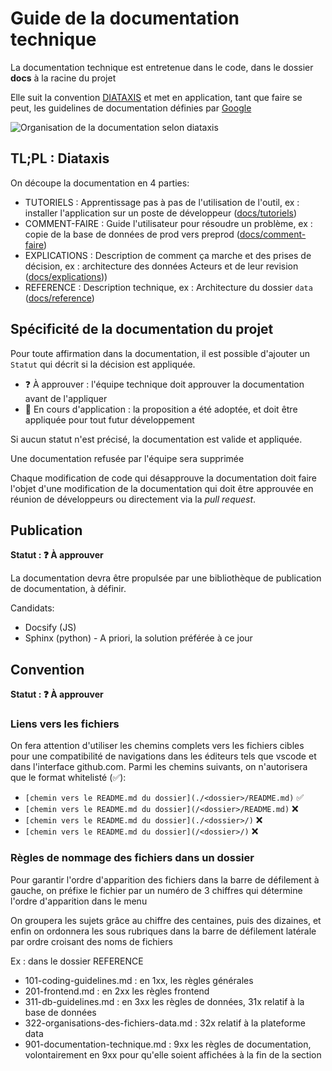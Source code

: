 # Guide de la documentation technique

La documentation technique est entretenue dans le code, dans le dossier **docs** à la racine du projet

Elle suit la convention [DIATAXIS](https://diataxis.fr) et met en application, tant que faire se peut, les guidelines de documentation définies par [Google](https://developers.google.com/style)

![Organisation de la documentation selon diataxis](https://diataxis.fr/_images/diataxis.png)

## TL;PL : Diataxis

On découpe la documentation en 4 parties:

- TUTORIELS : Apprentissage pas à pas de l'utilisation de l'outil, ex : installer l'application sur un poste de développeur ([docs/tutoriels](../tutoriels/README.md))
- COMMENT-FAIRE : Guide l'utilisateur pour résoudre un problème, ex : copie de la base de données de prod vers preprod ([docs/comment-faire](../comment-faire/README.md))
- EXPLICATIONS : Description de comment ça marche et des prises de décision, ex : architecture des données Acteurs et de leur revision ([docs/explications](../explications/README.md)))
- REFERENCE : Description technique, ex : Architecture du dossier `data` ([docs/reference](../reference/README.md))

## Spécificité de la documentation du projet

Pour toute affirmation dans la documentation, il est possible d'ajouter un `Statut` qui décrit si la décision est appliquée.

- ❓ À approuver : l'équipe technique doit approuver la documentation avant de l'appliquer
- 🔄 En cours d'application : la proposition a été adoptée, et doit être appliquée pour tout futur développement

Si aucun statut n'est précisé, la documentation est valide et appliquée.

Une documentation refusée par l'équipe sera supprimée

Chaque modification de code qui désapprouve la documentation doit faire l'objet d'une modification de la documentation qui doit être approuvée en réunion de développeurs ou directement via la _pull request_.

## Publication

**Statut : ❓ À approuver**

La documentation devra être propulsée par une bibliothèque de publication de documentation, à définir.

Candidats:

- Docsify (JS)
- Sphinx (python) - A priori, la solution préférée à ce jour

## Convention

**Statut : ❓ À approuver**

### Liens vers les fichiers

On fera attention d'utiliser les chemins complets vers les fichiers cibles pour une compatibilité de navigations dans les éditeurs tels que vscode et dans l'interface github.com. Parmi les chemins suivants, on n'autorisera que le format whitelisté (✅):

- `[chemin vers le README.md du dossier](./<dossier>/README.md)` ✅
- `[chemin vers le README.md du dossier](/<dossier>/README.md)` ❌
- `[chemin vers le README.md du dossier](./<dossier>/)` ❌
- `[chemin vers le README.md du dossier](/<dossier>/)` ❌

### Règles de nommage des fichiers dans un dossier

Pour garantir l'ordre d'apparition des fichiers dans la barre de défilement à gauche, on préfixe le fichier par un numéro de 3 chiffres qui détermine l'ordre d'apparition dans le menu

On groupera les sujets grâce au chiffre des centaines, puis des dizaines, et enfin on ordonnera les sous rubriques dans la barre de défilement latérale par ordre croisant des noms de fichiers

Ex : dans le dossier REFERENCE

- 101-coding-guidelines.md : en 1xx, les règles générales
- 201-frontend.md : en 2xx les règles frontend
- 311-db-guidelines.md : en 3xx les règles de données, 31x relatif à la base de données
- 322-organisations-des-fichiers-data.md : 32x relatif à la plateforme data
- 901-documentation-technique.md : 9xx les règles de documentation, volontairement en 9xx pour qu'elle soient affichées à la fin de la section
